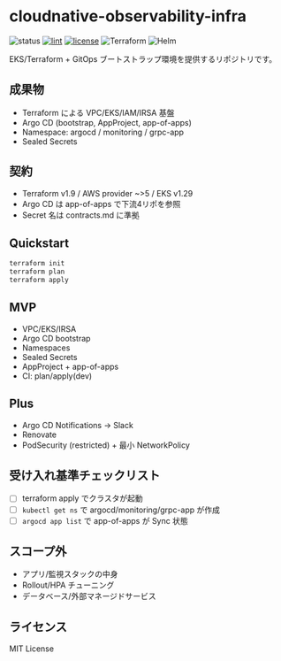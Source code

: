 # cloudnative-observability-infra

![status](https://img.shields.io/badge/status-WIP-yellow)
[![lint](https://github.com/shtsukada/cloudnative-observability-infra/actions/workflows/lint.yml/badge.svg?branch=main)](https://github.com/shtsukada/cloudnative-observability-infra/actions/workflows/lint.yml)
[![license](https://img.shields.io/github/license/shtsukada/cloudnative-observability-infra)](./LICENSE)
![Terraform](https://img.shields.io/badge/Terraform-1.9%2B-blue)
![Helm](https://img.shields.io/badge/Helm-3.12%2B-blue)

EKS/Terraform + GitOps ブートストラップ環境を提供するリポジトリです。

## 成果物
- Terraform による VPC/EKS/IAM/IRSA 基盤
- Argo CD (bootstrap, AppProject, app-of-apps)
- Namespace: argocd / monitoring / grpc-app
- Sealed Secrets

## 契約
- Terraform v1.9 / AWS provider ~>5 / EKS v1.29
- Argo CD は app-of-apps で下流4リポを参照
- Secret 名は contracts.md に準拠

## Quickstart
```bash
terraform init
terraform plan
terraform apply
```

## MVP
- VPC/EKS/IRSA
- Argo CD bootstrap
- Namespaces
- Sealed Secrets
- AppProject + app-of-apps
- CI: plan/apply(dev)

## Plus
- Argo CD Notifications → Slack
- Renovate
- PodSecurity (restricted) + 最小 NetworkPolicy

## 受け入れ基準チェックリスト
- [ ] terraform apply でクラスタが起動
- [ ] `kubectl get ns` で argocd/monitoring/grpc-app が作成
- [ ] `argocd app list` で app-of-apps が Sync 状態

## スコープ外
- アプリ/監視スタックの中身
- Rollout/HPA チューニング
- データベース/外部マネージドサービス

## ライセンス
MIT License
